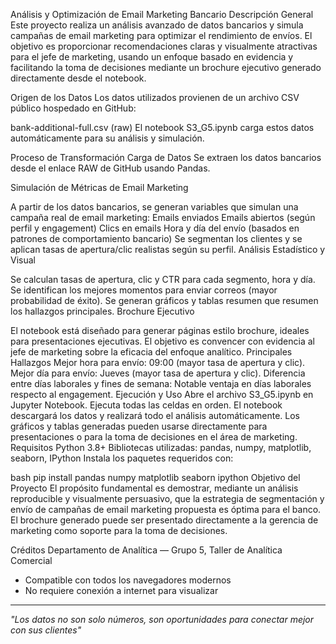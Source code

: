 Análisis y Optimización de Email Marketing Bancario
Descripción General
Este proyecto realiza un análisis avanzado de datos bancarios y simula campañas de email marketing para optimizar el rendimiento de envíos. El objetivo es proporcionar recomendaciones claras y visualmente atractivas para el jefe de marketing, usando un enfoque basado en evidencia y facilitando la toma de decisiones mediante un brochure ejecutivo generado directamente desde el notebook.

Origen de los Datos
Los datos utilizados provienen de un archivo CSV público hospedado en GitHub:

bank-additional-full.csv (raw)
El notebook S3_G5.ipynb carga estos datos automáticamente para su análisis y simulación.

Proceso de Transformación
Carga de Datos
Se extraen los datos bancarios desde el enlace RAW de GitHub usando Pandas.

Simulación de Métricas de Email Marketing

A partir de los datos bancarios, se generan variables que simulan una campaña real de email marketing:
Emails enviados
Emails abiertos (según perfil y engagement)
Clics en emails
Hora y día del envío (basados en patrones de comportamiento bancario)
Se segmentan los clientes y se aplican tasas de apertura/clic realistas según su perfil.
Análisis Estadístico y Visual

Se calculan tasas de apertura, clic y CTR para cada segmento, hora y día.
Se identifican los mejores momentos para enviar correos (mayor probabilidad de éxito).
Se generan gráficos y tablas resumen que resumen los hallazgos principales.
Brochure Ejecutivo

El notebook está diseñado para generar páginas estilo brochure, ideales para presentaciones ejecutivas.
El objetivo es convencer con evidencia al jefe de marketing sobre la eficacia del enfoque analítico.
Principales Hallazgos
Mejor hora para envío: 09:00 (mayor tasa de apertura y clic).
Mejor día para envío: Jueves (mayor tasa de apertura y clic).
Diferencia entre días laborales y fines de semana: Notable ventaja en días laborales respecto al engagement.
Ejecución y Uso
Abre el archivo S3_G5.ipynb en Jupyter Notebook.
Ejecuta todas las celdas en orden. El notebook descargará los datos y realizará todo el análisis automáticamente.
Los gráficos y tablas generadas pueden usarse directamente para presentaciones o para la toma de decisiones en el área de marketing.
Requisitos
Python 3.8+
Bibliotecas utilizadas: pandas, numpy, matplotlib, seaborn, IPython
Instala los paquetes requeridos con:

bash
pip install pandas numpy matplotlib seaborn ipython
Objetivo del Proyecto
El propósito fundamental es demostrar, mediante un análisis reproducible y visualmente persuasivo, que la estrategia de segmentación y envío de campañas de email marketing propuesta es óptima para el banco. El brochure generado puede ser presentado directamente a la gerencia de marketing como soporte para la toma de decisiones.

Créditos
Departamento de Analítica — Grupo 5, Taller de Analítica Comercial
- Compatible con todos los navegadores modernos
- No requiere conexión a internet para visualizar

---
*"Los datos no son solo números, son oportunidades para conectar mejor con sus clientes"*
